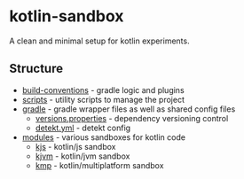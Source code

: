 # kotlin-sandbox

A clean and minimal setup for kotlin experiments.

## Structure

- [build-conventions](./build-conventions) - gradle logic and plugins
- [scripts](./scripts) - utility scripts to manage the project
- [gradle](./gradle) - gradle wrapper files as well as shared config files
  - [versions.properties](./gradle/versions.properties) - dependency versioning control
  - [detekt.yml](./gradle/detekt.yml) - detekt config
- [modules](./modules) - various sandboxes for kotlin code
  - [kjs](./modules/kjs) - kotlin/js sandbox
  - [kjvm](./modules/kjvm) - kotlin/jvm sandbox
  - [kmp](./modules/kmp) - kotlin/multiplatform sandbox
